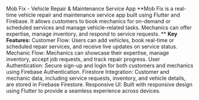 Mob Fix - Vehicle Repair & Maintenance Service App
**Mob Fix is a real-time vehicle repair and maintenance service app built using Flutter and Firebase. It allows customers to book mechanics for on-demand or scheduled services and manage vehicle-related tasks. Mechanics can offer expertise, manage inventory, and respond to service requests.
**
**Key Features:**
Customer Flow: Users can add vehicles, book real-time or scheduled repair services, and receive live updates on service status.
Mechanic Flow: Mechanics can showcase their expertise, manage inventory, accept job requests, and track repair progress.
User Authentication: Secure sign-up and login for both customers and mechanics using Firebase Authentication.
Firestore Integration: Customer and mechanic data, including service requests, inventory, and vehicle details, are stored in Firebase Firestore.
Responsive UI: Built with responsive design using Flutter to provide a seamless experience across devices.
